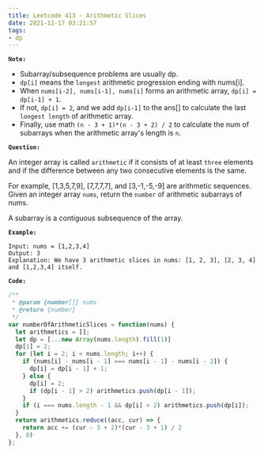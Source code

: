 ```yaml
---
title: Leetcode 413 - Arithmetic Slices
date: 2021-12-17 03:21:57
tags:
- dp
---
```

**`Note:`**
- Subarray/subsequence problems are usually dp.
- `dp[i]` means the `longest` arithmetic progression ending with nums[i].
- When `nums[i-2], nums[i-1], nums[i]` forms an arithmetic array, `dp[i] = dp[i-1] + 1`.
- If not, `dp[i] = 2`, and we add `dp[i-1]` to the ans[] to calculate the last `longest length` of arithmetic array.
- Finally, use math `(n - 3 + 1)*(n - 3 + 2) / 2` to calculate the num of subarrays when the arithmetic array's length is `n`.

**`Question:`**

An integer array is called `arithmetic` if it consists of at least `three` elements and if the difference between any two consecutive elements is the same.

For example, [1,3,5,7,9], [7,7,7,7], and [3,-1,-5,-9] are arithmetic sequences.
Given an integer array `nums`, return the `number` of arithmetic subarrays of nums.

A subarray is a contiguous subsequence of the array.

**`Example:`**
```
Input: nums = [1,2,3,4]
Output: 3
Explanation: We have 3 arithmetic slices in nums: [1, 2, 3], [2, 3, 4] and [1,2,3,4] itself.
```

**`Code:`**
```javascript
/**
 * @param {number[]} nums
 * @return {number}
 */
var numberOfArithmeticSlices = function(nums) {
  let arithmetics = [];
  let dp = [...new Array(nums.length).fill(1)]
  dp[1] = 2;
  for (let i = 2; i < nums.length; i++) {
    if (nums[i] - nums[i - 1] === nums[i - 1] - nums[i - 2]) {
      dp[i] = dp[i - 1] + 1;
    } else {
      dp[i] = 2;
      if (dp[i - 1] > 2) arithmetics.push(dp[i - 1]);
    }
    if (i === nums.length - 1 && dp[i] > 2) arithmetics.push(dp[i]);
  }
  return arithmetics.reduce((acc, cur) => {
    return acc += (cur - 3 + 2)*(cur - 3 + 1) / 2 
  }, 0)
};
```